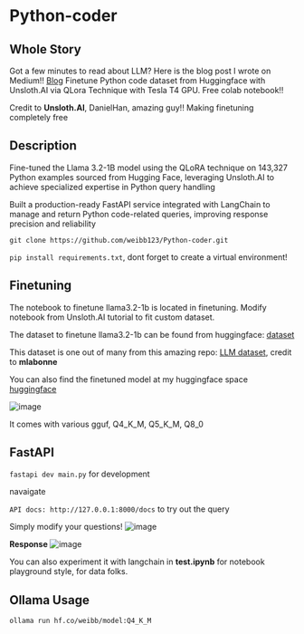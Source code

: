 # Python-coder

## Whole Story
Got a few minutes to read about LLM? Here is the blog post I wrote on Medium!! [Blog](https://medium.com/gitconnected/finetune-llama3-2-1b-for-free-with-unsloth-and-use-in-ollama-locally-c00d28e4db34)
Finetune Python code dataset from Huggingface with Unsloth.AI via QLora Technique with Tesla T4 GPU. Free colab notebook!!

Credit to **Unsloth.AI**, DanielHan, amazing guy!! Making finetuning completely free

## Description
Fine-tuned the Llama 3.2-1B model using the QLoRA technique on 143,327 Python examples sourced from Hugging Face, leveraging Unsloth.AI to achieve specialized expertise in Python query handling

Built a production-ready FastAPI service integrated with LangChain to manage and return Python code-related queries, improving response precision and reliability

```git clone https://github.com/weibb123/Python-coder.git```

```pip install requirements.txt```, dont forget to create a virtual environment!



## Finetuning
The notebook to finetune llama3.2-1b is located in finetuning. Modify notebook from Unsloth.AI tutorial to fit custom dataset.

The dataset to finetune llama3.2-1b can be found from huggingface: [dataset](https://huggingface.co/datasets/Vezora/Tested-143k-Python-Alpaca)

This dataset is one out of many from this amazing repo: [LLM dataset](https://github.com/mlabonne/llm-datasets), credit to **mlabonne**

You can also find the finetuned model at my huggingface space [huggingface](https://huggingface.co/weibb)

![image](https://github.com/user-attachments/assets/592265f7-6f1a-495d-9414-2fa728aa598b)

It comes with various gguf, Q4_K_M, Q5_K_M, Q8_0

## FastAPI

```fastapi dev main.py``` for development

navaigate

```API docs: http://127.0.0.1:8000/docs``` to try out the query

Simply modify your questions!
![image](https://github.com/user-attachments/assets/44dd27c0-1ce4-44bb-a961-d7c309d848d6)

**Response**
![image](https://github.com/user-attachments/assets/7eedb5ff-0896-4693-9a8b-28af0bab58be)


You can also experiment it with langchain in **test.ipynb** for notebook playground style, for data folks.


## Ollama Usage

```ollama run hf.co/weibb/model:Q4_K_M```

